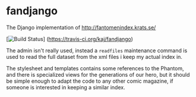 # fandjango
The Django implementation of http://fantomenindex.krats.se/

[![Build Status](https://travis-ci.org/kaj/fandjango.svg)]
(https://travis-ci.org/kaj/fandjango)

The admin isn't really used, instead a `readfiles` maintenance command
is used to read the full dataset from the xml files i keep my actual
index in.

The stylesheet and templates contains some references to the Phantom,
and there is specialized views for the generations of our hero, but it
should be simple enough to adapt the code to any other comic magazine,
if someone is interested in keeping a similar index.
